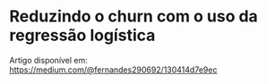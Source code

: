 # Reduzindo o churn com o uso da regressão logística
Artigo disponível em: https://medium.com/@fernandes290692/130414d7e9ec

